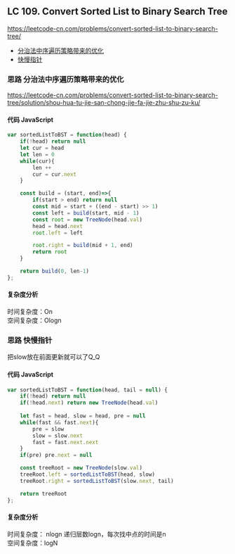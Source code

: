 ## LC 109. Convert Sorted List to Binary Search Tree
https://leetcode-cn.com/problems/convert-sorted-list-to-binary-search-tree/


- [分治法中序遍历策略带来的优化](#思路-分治法中序遍历策略带来的优化
)
- [快慢指针](#思路-快慢指针)
### 思路 分治法中序遍历策略带来的优化

https://leetcode-cn.com/problems/convert-sorted-list-to-binary-search-tree/solution/shou-hua-tu-jie-san-chong-jie-fa-jie-zhu-shu-zu-ku/
#### 代码 JavaScript

```JavaScript
var sortedListToBST = function(head) {
    if(!head) return null
    let cur = head
    let len = 0
    while(cur){
        len ++
        cur = cur.next
    }

    const build = (start, end)=>{
        if(start > end) return null
        const mid = start + ((end - start) >> 1)
        const left = build(start, mid - 1)
        const root = new TreeNode(head.val)
        head = head.next
        root.left = left

        root.right = build(mid + 1, end)
        return root
    }

    return build(0, len-1)
};

```

#### 复杂度分析
时间复杂度：On </br>
空间复杂度：Ologn


### 思路 快慢指针
把slow放在前面更新就可以了Q_Q
#### 代码 JavaScript

```JavaScript
var sortedListToBST = function(head, tail = null) {
    if(!head) return null
    if(!head.next) return new TreeNode(head.val)
  
    let fast = head, slow = head, pre = null
    while(fast && fast.next){
        pre = slow
        slow = slow.next
        fast = fast.next.next
    }
    if(pre) pre.next = null

    const treeRoot = new TreeNode(slow.val)
    treeRoot.left = sortedListToBST(head, slow)
    treeRoot.right = sortedListToBST(slow.next, tail)

    return treeRoot
};

```

#### 复杂度分析
时间复杂度： nlogn 递归层数logn，每次找中点的时间是n</br>
空间复杂度：logN